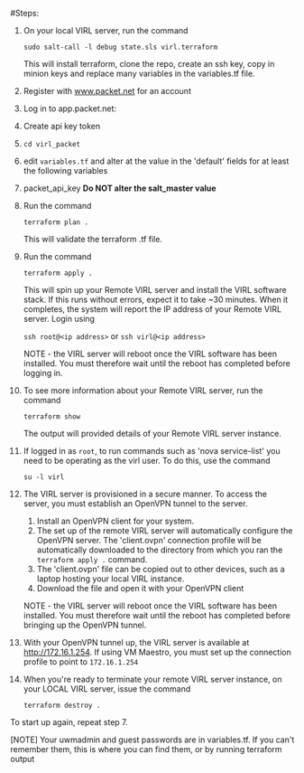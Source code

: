 
#Steps:

1. On your local VIRL server, run the command

   `sudo salt-call -l debug state.sls virl.terraform`
   
   This will install terraform, clone the repo, create an ssh key, copy in minion keys and replace many variables in the variables.tf file.
   
2. Register with www.packet.net for an account

3. Log in to app.packet.net:
  3. Create api key token

4. `cd virl_packet`

6. edit `variables.tf` and alter at the value in the 'default' fields for at least the following variables
  1. packet_api_key
	**Do NOT alter the salt_master value**

7. Run the command 

   `terraform plan .`
   
   This will validate the terraform .tf file.
   
8. Run the command 

   `terraform apply .`     
   
   This will spin up your Remote VIRL server and install the VIRL software stack. If this runs without errors, expect it to take ~30 minutes. When it completes, the system will report the IP address of your Remote VIRL server. Login using
   
    `ssh root@<ip address>` or `ssh virl@<ip address>`
    
    NOTE - the VIRL server will reboot once the VIRL software has been installed. You must therefore wait until the reboot has completed before logging in.

9. To see more information about your Remote VIRL server, run the command 

   `terraform show` 
   
   The output will provided details of your Remote VIRL server instance.


10. If logged in as `root`, to run commands such as 'nova service-list' you need to be operating as the virl user. To do this, use the command
 
    `su -l virl`

11. The VIRL server is provisioned in a secure manner. To access the server, you must establish an OpenVPN tunnel to the server.
    1. Install an OpenVPN client for your system.
    2. The set up of the remote VIRL server will automatically configure the OpenVPN server. The 'client.ovpn' connection profile will be automatically downloaded to the directory from which you ran the `terraform apply .` command. 
    3. The 'client.ovpn' file can be copied out to other devices, such as a laptop hosting your local VIRL instance.
    4. Download the file and open it with your OpenVPN client
   
    NOTE - the VIRL server will reboot once the VIRL software has been installed. You must therefore wait until the reboot has completed before bringing up the OpenVPN tunnel.
    
12. With your OpenVPN tunnel up, the VIRL server is available at http://172.16.1.254.
    If using VM Maestro, you must set up the connection profile to point to `172.16.1.254`

13. When you're ready to terminate your remote VIRL server instance, on your LOCAL VIRL server, issue the command 
 
    `terraform destroy .`

To start up again, repeat step 7.

[NOTE] Your uwmadmin and guest passwords are in variables.tf. If you can't remember them, this is where you can find them, or by running terraform output
 
